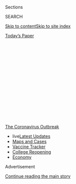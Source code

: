 <div id="app">

<div>

<div>

<div>

<div class="NYTAppHideMasthead css-1q2w90k e1suatyy0">

<div class="section css-ui9rw0 e1suatyy2">

<div class="css-eph4ug er09x8g0">

<div class="css-6n7j50">

</div>

<span class="css-1dv1kvn">Sections</span>

<div class="css-10488qs">

<span class="css-1dv1kvn">SEARCH</span>

</div>

[Skip to content](#site-content)[Skip to site
index](#site-index)

</div>

<div class="css-10698na e1huz5gh0">

</div>

</div>

<div id="masthead-bar-one" class="section hasLinks css-15hmgas e1csuq9d3">

<div class="css-uqyvli e1csuq9d0">

</div>

<div class="css-1uqjmks e1csuq9d1">

</div>

<div class="css-9e9ivx">

[](https://myaccount.nytimes3xbfgragh.onion/auth/login?response_type=cookie&client_id=vi)

</div>

<div class="css-1bvtpon e1csuq9d2">

[Today’s
Paper](https://www.nytimes3xbfgragh.onion/section/todayspaper)

</div>

</div>

</div>

</div>

<div data-aria-hidden="false">

<div id="site-content" data-role="main">

<div>

<div class="css-1aor85t" style="opacity:0.000000001;z-index:-1;visibility:hidden">

<div class="css-1hqnpie">

<div class="css-epjblv">

<span class="css-17xtcya">[The
Upshot](/section/upshot)</span><span class="css-x15j1o">|</span><span class="css-fwqvlz">In
the Same Towns, Private Schools Are Reopening While Public Schools Are
Not</span>

</div>

<div class="css-k008qs">

<div class="css-1iwv8en">

<span class="css-18z7m18"></span>

<div>

</div>

</div>

<span class="css-1n6z4y">https://nyti.ms/3h1BJFN</span>

<div class="css-1705lsu">

<div class="css-4xjgmj">

<div class="css-4skfbu" data-role="toolbar" data-aria-label="Social Media Share buttons, Save button, and Comments Panel with current comment count" data-testid="share-tools">

  - 
  - 
  - 
  - 
    
    <div class="css-6n7j50">
    
    </div>

  - 
  - 

</div>

</div>

</div>

</div>

</div>

</div>

<div id="NYT_TOP_BANNER_REGION" class="css-13pd83m">

<div>

<div id="styln-prism-menu-1592847958612" class="section interactive-content interactive-size-medium css-1edisqu">

<div class="css-17ih8de interactive-body">

<div id="scroll-container" class="css-1gj85ro">

[<span class="styln-title-wrap"><span class="css-1pje3qr">The
Coronavirus</span><span class="css-1pje3qr">
Outbreak</span></span>](https://www.nytimes3xbfgragh.onion/news-event/coronavirus?action=click&pgtype=Article&state=default&region=TOP_BANNER&context=storylines_menu)

  - <span class="css-kqxiym" data-emphasize="true">live</span>[Latest
    Updates](https://www.nytimes3xbfgragh.onion/2020/08/04/world/coronavirus-cases.html?action=click&pgtype=Article&state=default&region=TOP_BANNER&context=storylines_menu)
  - [Maps and
    Cases](https://www.nytimes3xbfgragh.onion/interactive/2020/us/coronavirus-us-cases.html?action=click&pgtype=Article&state=default&region=TOP_BANNER&context=storylines_menu)
  - [Vaccine
    Tracker](https://www.nytimes3xbfgragh.onion/interactive/2020/science/coronavirus-vaccine-tracker.html?action=click&pgtype=Article&state=default&region=TOP_BANNER&context=storylines_menu)
  - [College
    Reopening](https://www.nytimes3xbfgragh.onion/2020/08/02/us/covid-college-reopening.html?action=click&pgtype=Article&state=default&region=TOP_BANNER&context=storylines_menu)
  - [Economy](https://www.nytimes3xbfgragh.onion/live/2020/08/04/business/stock-market-today-coronavirus?action=click&pgtype=Article&state=default&region=TOP_BANNER&context=storylines_menu)

</div>

</div>

</div>

</div>

</div>

<div id="top-wrapper" class="css-1sy8kpn">

<div id="top-slug" class="css-l9onyx">

Advertisement

</div>

[Continue reading the main
story](#after-top)

<div class="ad top-wrapper" style="text-align:center;height:100%;display:block;min-height:250px">

<div id="top" class="place-ad" data-position="top" data-size-key="top">

</div>

</div>

<div id="after-top">

</div>

</div>

<div>

<div class="css-v5btjw etb61u70">

<div class="css-h03alg etb61u71">

Upshot

</div>

</div>

<div id="sponsor-wrapper" class="css-1hyfx7x">

<div id="sponsor-slug" class="css-19vbshk">

Supported by

</div>

[Continue reading the main
story](#after-sponsor)

<div id="sponsor" class="ad sponsor-wrapper" style="text-align:center;height:100%;display:block">

</div>

<div id="after-sponsor">

</div>

</div>

<div class="css-186x18t">

</div>

<div class="css-1vkm6nb ehdk2mb0">

# In the Same Towns, Private Schools Are Reopening While Public Schools Are Not

</div>

Private schools have always had more flexibility, and usually more
money, but never has that disparity made a bigger difference than now.

<div class="css-79elbk" data-testid="photoviewer-wrapper">

<div class="css-z3e15g" data-testid="photoviewer-wrapper-hidden">

</div>

<div class="css-1a48zt4 ehw59r15" data-testid="photoviewer-children">

![<span class="css-16f3y1r e13ogyst0" data-aria-hidden="true">Punahou
School in Honolulu will be open full time in the fall. Its donors and
alumni have given money to help make that
happen.</span><span class="css-cnj6d5 e1z0qqy90" itemprop="copyrightHolder"><span class="css-1ly73wi e1tej78p0">Credit...</span><span><span>Cory
Lum for The New York
Times</span></span></span>](https://static01.graylady3jvrrxbe.onion/images/2020/07/15/upshot/00up-virus-school2/merlin_17395133_1149fb0e-99ea-43f7-a4a6-959b77ea1e69-articleLarge.jpg?quality=75&auto=webp&disable=upscale)

</div>

</div>

<div class="css-18e8msd">

<div class="css-vp77d3 epjyd6m0">

<div class="css-hus3qt ey68jwv0" data-aria-hidden="true">

[![Claire Cain
Miller](https://static01.graylady3jvrrxbe.onion/images/2018/06/13/multimedia/author-claire-cain-miller/author-claire-cain-miller-thumbLarge.jpg
"Claire Cain Miller")](https://www.nytimes3xbfgragh.onion/by/claire-cain-miller)

</div>

<div class="css-1baulvz">

By [<span class="css-1baulvz last-byline" itemprop="name">Claire Cain
Miller</span>](https://www.nytimes3xbfgragh.onion/by/claire-cain-miller)

</div>

</div>

  - 
    
    <div class="css-ld3wwf e16638kd2">
    
    Published July 16, 2020Updated Aug. 3,
    2020
    
    </div>

  - 
    
    <div class="css-4xjgmj">
    
    <div class="css-pvvomx" data-role="toolbar" data-aria-label="Social Media Share buttons, Save button, and Comments Panel with current comment count" data-testid="share-tools">
    
      - 
      - 
      - 
      - 
        
        <div class="css-6n7j50">
        
        </div>
    
      - 
      - 
    
    </div>
    
    </div>

</div>

</div>

<div class="section meteredContent css-1r7ky0e" name="articleBody" itemprop="articleBody">

<div class="css-1fanzo5 StoryBodyCompanionColumn">

<div class="css-53u6y8">

In Honolulu, nearly all public schools are planning to allow students to
return for just part of the week. But at Punahou, a private school for
grades kindergarten through 12, school will open full time for everyone.

The school has an epidemiologist on staff and is installing thermal
scanners in the hallways to take people’s temperatures as they walk by.
It has a new commons area and design lab as well as an 80-acre campus
that students can use to spread out. There were already two teachers for
25 children, so it will be easy to cut classes in half to meet public
health requirements for small, consistent groups.

The same thing is happening in communities across the country: [Public
schools plan to
open](https://www.nytimes3xbfgragh.onion/2020/08/03/us/school-closing-coronavirus.html)
not at all or just a [few days a
week](https://www.nytimes3xbfgragh.onion/2020/07/08/nyregion/nyc-schools-reopening-plan.html),
while many neighboring private schools are opening full time.

Private schools may reverse course if there are outbreaks in their
communities, and governors could still shut down all schools if they
determine that local infection rates call for it. Some families and
teachers won’t feel comfortable returning. But the ways in which private
[schools are
reopening](https://www.nytimes3xbfgragh.onion/interactive/2020/07/31/us/coronavirus-school-reopening-risk.html)
show it can be done with creative ideas — and the money to carry them
out.

</div>

</div>

<div class="css-1fanzo5 StoryBodyCompanionColumn">

<div class="css-53u6y8">

Public schools, which serve roughly 90 percent of American children,
tend to have less money, larger class sizes and less flexibility to make
changes to things like the curriculum, facilities or work force.

“The virus is this huge stress test on our education system,” said
Robert Pianta, dean of the school of education at the University of
Virginia. “It has exposed a great deal of inequity, and we are going to
see this only exacerbated in the coming months, not years. Certain kids
in certain systems, depending on the resources, are going to get much
closer to what looks like a typical high-quality education than others.”

Gretchen Hoff Varner, a lawyer in Alameda, Calif., and the mother of two
elementary schoolers who will go to school part time this fall, said
public school educators had done a heroic job with what they have. But
the fact that they cannot fully open while independent schools can, she
said, represents “a failure of political will and resources.”

</div>

</div>

<div>

</div>

<div class="css-1fanzo5 StoryBodyCompanionColumn">

<div class="css-53u6y8">

“If we were a country interested in saving schools the same way we’ve
saved airlines and banks, then this is a problem we could solve,” said
Ms. Hoff Varner, who was the P.T.A. president at her children’s school
last year.

</div>

</div>

<div class="css-1fanzo5 StoryBodyCompanionColumn">

<div class="css-53u6y8">

Some public districts have developed plans to open full time for most
students. They include smaller, wealthier suburban districts as well as
urban ones like those in Durham, N.C., and Charlottesville,
Va.

<div id="NYT_MAIN_CONTENT_1_REGION" class="css-9tf9ac">

<div>

<div id="styln-covid-updates-world" class="section interactive-content interactive-size-medium css-1ftcdic">

<div class="css-17ih8de interactive-body">

<div id="styln-briefing-block" data-asset-id="QXJ0aWNsZTpueXQ6Ly9hcnRpY2xlLzNhNGMwYWI5LWIwY2QtNWQwOS1hZTgwLTdjMGU3ZTA1OWQ2OA==">

<div class="briefing-block-header-section">

# [Latest Updates: Global Coronavirus Outbreak](https://www.nytimes3xbfgragh.onion/2020/08/04/world/coronavirus-cases.html?action=click&pgtype=Article&state=default&region=MAIN_CONTENT_1&context=storylines_live_updates)

<div class="briefing-block-ts">

Updated 2020-08-04T18:55:17.683Z

</div>

</div>

  - [Public and private schools in Maryland and elsewhere are divided
    over in-person
    instruction.](https://www.nytimes3xbfgragh.onion/2020/08/04/world/coronavirus-cases.html?action=click&pgtype=Article&state=default&region=MAIN_CONTENT_1&context=storylines_live_updates#link-4825b93)
  - [N.Y.C.’s health commissioner resigns after clashing with the mayor
    over the
    virus.](https://www.nytimes3xbfgragh.onion/2020/08/04/world/coronavirus-cases.html?action=click&pgtype=Article&state=default&region=MAIN_CONTENT_1&context=storylines_live_updates#link-4d1eafa8)
  - [‘Long days, long nights’: Washington prepares for a prolonged fight
    over virus
    relief.](https://www.nytimes3xbfgragh.onion/2020/08/04/world/coronavirus-cases.html?action=click&pgtype=Article&state=default&region=MAIN_CONTENT_1&context=storylines_live_updates#link-6b644638)

<div class="briefing-block-footer">

<div class="briefing-block-footer-meta">

[See more
updates](https://www.nytimes3xbfgragh.onion/2020/08/04/world/coronavirus-cases.html?action=click&pgtype=Article&state=default&region=MAIN_CONTENT_1&context=storylines_live_updates)

</div>

<div class="briefing-block-briefinglinks">

<span>More live coverage:</span>
[Markets](https://www.nytimes3xbfgragh.onion/live/2020/08/04/business/stock-market-today-coronavirus?action=click&pgtype=Article&state=default&region=MAIN_CONTENT_1&context=storylines_live_updates)

</div>

</div>

</div>

</div>

</div>

</div>

</div>

But over all, fall reopening plans are just another way the pandemic has
widened gaps in education. Private schools were able to offer [much more
robust online
learning](https://www.nytimes3xbfgragh.onion/2020/05/09/us/coronavirus-public-private-school.html)
last spring, and research suggests that [school
closures](https://www.nytimes3xbfgragh.onion/2020/07/29/health/covid-school-reopening.html)
have [widened achievement
gaps](https://www.nytimes3xbfgragh.onion/2020/06/05/us/coronavirus-education-lost-learning.html).
Now, as private schools move forward with reopening plans, it’s the
children who most need to attend in-person school — those lacking the
necessary technology for online learning, or with parents unequipped to
oversee it — who will tend to be the least likely to do so.

The biggest challenge for schools is how to maintain physical distance,
as required by guidelines from state governments and the Centers for
Disease Control and Prevention. Most countries where schools have opened
after reducing infection levels and imposing distancing measures [have
not had
outbreaks](https://www.nytimes3xbfgragh.onion/2020/07/11/health/coronavirus-schools-reopen.html).

It generally means capping classes at around a dozen. Public school
buildings in the United States are often old, with small classrooms,
cramped hallways and outdated ventilation systems. Independent schools
(private schools not run by a for-profit company or religious
organization) are more likely to have smaller class sizes to begin with,
and money to hire additional teachers.

Public schools faced a funding crisis even before the pandemic. K-12
schools received $13.5 billion from the federal coronavirus relief
package in March (though Education Secretary Betsy DeVos has required
that it be [shared with private
schools](https://www.nytimes3xbfgragh.onion/2020/05/15/us/politics/betsy-devos-coronavirus-religious-schools.html)).
School officials and education policy researchers say that the money was
not nearly enough, and that because states are facing budget shortfalls
because of lockdowns, schools would [need a huge federal infusion of
cash](https://www.nytimes3xbfgragh.onion/2020/07/09/us/schools-reopening-trump.html)
to reopen for all students. An average district with 3,700 students and
eight buildings would need to spend an additional $1.8 million on health
and safety measures, a report
[estimated](https://www.asumag.com/covid-19/article/21133640/reopening-means-an-additional-18-million-in-costs-for-averagesized-school-district-administrators-estimate).

“There’s a giant hole in state and local tax revenue due to not bringing
in money over the past months,” said Sarah Cohodes, an associate
professor of economics and education at Teachers College at Columbia.
“Schools need more money. The money needs to come tomorrow. There’s no
way anything can happen without the money.”

Punahou has spent $3 million on health, technology and hiring in
response to the pandemic, and has increased its financial aid by 50
percent, to $12 million, so families who are suffering financially
because of the pandemic can still enroll.

</div>

</div>

<div class="css-1fanzo5 StoryBodyCompanionColumn">

<div class="css-53u6y8">

“We’ve been very fortunate in this respect that our donors and our
alumni have been able to give us additional money to make that
possible,” said Mike Latham, Punahou’s president.

Size makes a difference, too. When Justin Guerra, a sixth-grade English
teacher at the Athenian School in Danville, Calif., taught public
school, he had three times as many students as he has now. He is
comfortable returning to the classroom when Athenian opens, given the
new safety measures in place, but said he was sympathetic to public
schoolteachers’ [fears about
returning](https://www.nytimes3xbfgragh.onion/2020/07/11/us/virus-teachers-classrooms.html).

“It’s such painful mixed emotions,” he said. “Remote learning is
freaking hard — the amount of work that goes into it for the return you
get is painful. You want to be with the kids; it’s the reason to do this
job. At the same time, safety is our priority, and I don’t know the
guilt we could carry if someone in our community got sick or died.”

Another key difference for private schools, said Mike Walker, the head
of school at San Francisco Day, is flexibility. Independent schools
don’t have all the same regulations for the curriculum or facilities
that public schools have, and teachers generally aren’t unionized. They
also have smaller student bodies, with less diverse needs.

The school decided to focus on bringing younger students back full time
— because distance learning doesn’t work as well for them and it’s a
crucial period for learning social skills — and junior high students
part time. Though some teachers are anxious about returning, Mr. Walker
said, they are trying to meet teacher’s individual
needs.

<div id="NYT_MAIN_CONTENT_3_REGION" class="css-9tf9ac">

<div>

<div id="styln-prism-freeform-1594220623585" class="section interactive-content interactive-size-medium css-1ftcdic">

<div class="css-17ih8de interactive-body">

<div id="prism-freeform-block-85410" class="css-19mumt8" data-role="complementary" data-storyline="The Coronavirus Outbreak" data-truncated="true" tabindex="0">

<div class="css-a8d9oz">

<div class="css-eb027h">

[](https://www.nytimes3xbfgragh.onion/news-event/coronavirus?action=click&pgtype=Article&state=default&region=MAIN_CONTENT_3&context=storylines_faq)

### The Coronavirus Outbreak ›

#### Frequently Asked Questions

Updated August 4, 2020

  - #### I have antibodies. Am I now immune?
    
      - As of right now,[that seems likely, for at least several
        months.](https://www.nytimes3xbfgragh.onion/2020/07/22/health/covid-antibodies-herd-immunity.html?action=click&pgtype=Article&state=default&region=MAIN_CONTENT_3&context=storylines_faq)
        There have been frightening accounts of people suffering what
        seems to be a second bout of Covid-19. But experts say these
        patients may have a drawn-out course of infection, with the
        virus taking a slow toll weeks to months after initial exposure.
        People infected with the coronavirus typically
        [produce](https://www.nature.com/articles/s41586-020-2456-9)
        immune molecules called antibodies, which are [protective
        proteins made in response to an
        infection](https://www.nytimes3xbfgragh.onion/2020/05/07/health/coronavirus-antibody-prevalence.html?action=click&pgtype=Article&state=default&region=MAIN_CONTENT_3&context=storylines_faq)[.
        These antibodies
        may](https://www.nytimes3xbfgragh.onion/2020/05/07/health/coronavirus-antibody-prevalence.html?action=click&pgtype=Article&state=default&region=MAIN_CONTENT_3&context=storylines_faq)
        last in the body [only two to three
        months](https://www.nature.com/articles/s41591-020-0965-6),
        which may seem worrisome, but that’s perfectly normal after an
        acute infection subsides, said Dr. Michael Mina, an immunologist
        at Harvard University. It may be possible to get the coronavirus
        again, but it’s highly unlikely that it would be possible in a
        short window of time from initial infection or make people
        sicker the second time.

  - #### I’m a small-business owner. Can I get relief?
    
      - The [stimulus bills enacted in
        March](https://www.nytimes3xbfgragh.onion/article/small-business-loans-stimulus-grants-freelancers-coronavirus.html?action=click&pgtype=Article&state=default&region=MAIN_CONTENT_3&context=storylines_faq)
        offer help for the millions of American small businesses. Those
        eligible for aid are businesses and nonprofit organizations with
        fewer than 500 workers, including sole proprietorships,
        independent contractors and freelancers. Some larger companies
        in some industries are also eligible. The help being offered,
        which is being managed by the Small Business Administration,
        includes the Paycheck Protection Program and the Economic Injury
        Disaster Loan program. But lots of folks have [not yet seen
        payouts.](https://www.nytimes3xbfgragh.onion/interactive/2020/05/07/business/small-business-loans-coronavirus.html?action=click&pgtype=Article&state=default&region=MAIN_CONTENT_3&context=storylines_faq)
        Even those who have received help are confused: The rules are
        draconian, and some are stuck sitting on [money they don’t know
        how to
        use.](https://www.nytimes3xbfgragh.onion/2020/05/02/business/economy/loans-coronavirus-small-business.html?action=click&pgtype=Article&state=default&region=MAIN_CONTENT_3&context=storylines_faq)
        Many small-business owners are getting less than they expected
        or [not hearing anything at
        all.](https://www.nytimes3xbfgragh.onion/2020/06/10/business/Small-business-loans-ppp.html?action=click&pgtype=Article&state=default&region=MAIN_CONTENT_3&context=storylines_faq)

  - #### What are my rights if I am worried about going back to work?
    
      - Employers have to provide [a safe
        workplace](https://www.osha.gov/SLTC/covid-19/standards.html)
        with policies that protect everyone equally. [And if one of your
        co-workers tests positive for the coronavirus, the
        C.D.C.](https://www.nytimes3xbfgragh.onion/article/coronavirus-money-unemployment.html?action=click&pgtype=Article&state=default&region=MAIN_CONTENT_3&context=storylines_faq)
        has said that [employers should tell their
        employees](https://www.cdc.gov/coronavirus/2019-ncov/community/guidance-business-response.html)
        -- without giving you the sick employee’s name -- that they may
        have been exposed to the virus.

  - #### Should I refinance my mortgage?
    
      - [It could be a good
        idea,](https://www.nytimes3xbfgragh.onion/article/coronavirus-money-unemployment.html?action=click&pgtype=Article&state=default&region=MAIN_CONTENT_3&context=storylines_faq)
        because mortgage rates have [never been
        lower.](https://www.nytimes3xbfgragh.onion/2020/07/16/business/mortgage-rates-below-3-percent.html?action=click&pgtype=Article&state=default&region=MAIN_CONTENT_3&context=storylines_faq)
        Refinancing requests have pushed mortgage applications to some
        of the highest levels since 2008, so be prepared to get in line.
        But defaults are also up, so if you’re thinking about buying a
        home, be aware that some lenders have tightened their standards.

  - #### What is school going to look like in September?
    
      - It is unlikely that many schools will return to a normal
        schedule this fall, requiring the grind of [online
        learning](https://www.nytimes3xbfgragh.onion/2020/06/05/us/coronavirus-education-lost-learning.html?action=click&pgtype=Article&state=default&region=MAIN_CONTENT_3&context=storylines_faq),
        [makeshift child
        care](https://www.nytimes3xbfgragh.onion/2020/05/29/us/coronavirus-child-care-centers.html?action=click&pgtype=Article&state=default&region=MAIN_CONTENT_3&context=storylines_faq)
        and [stunted
        workdays](https://www.nytimes3xbfgragh.onion/2020/06/03/business/economy/coronavirus-working-women.html?action=click&pgtype=Article&state=default&region=MAIN_CONTENT_3&context=storylines_faq)
        to continue. California’s two largest public school districts —
        Los Angeles and San Diego — said on July 13, that [instruction
        will be remote-only in the
        fall](https://www.nytimes3xbfgragh.onion/2020/07/13/us/lausd-san-diego-school-reopening.html?action=click&pgtype=Article&state=default&region=MAIN_CONTENT_3&context=storylines_faq),
        citing concerns that surging coronavirus infections in their
        areas pose too dire a risk for students and teachers. Together,
        the two districts enroll some 825,000 students. They are the
        largest in the country so far to abandon plans for even a
        partial physical return to classrooms when they reopen in
        August. For other districts, the solution won’t be an
        all-or-nothing approach. [Many
        systems](https://bioethics.jhu.edu/research-and-outreach/projects/eschool-initiative/school-policy-tracker/),
        including the nation’s largest, New York City, are devising
        [hybrid
        plans](https://www.nytimes3xbfgragh.onion/2020/06/26/us/coronavirus-schools-reopen-fall.html?action=click&pgtype=Article&state=default&region=MAIN_CONTENT_3&context=storylines_faq)
        that involve spending some days in classrooms and other days
        online. There’s no national policy on this yet, so check with
        your municipal school system regularly to see what is happening
        in your
community.

<div id="styln-survey-component-85410" class="styln-survey-component" data-surveyname="faq" data-surveystoryline="coronavirus">

</div>

</div>

<div class="css-6mllg9">

</div>

<div class="css-pmm6ed">

<span class="css-5gimkt"></span>

</div>

</div>

</div>

</div>

</div>

</div>

</div>

“We’re nonunionized and really want to stay that way,” he said. “There’s
a different ethos, a different culture. I chose to work in a smaller
system because I think we can make decisions more quickly.”

When the San Francisco Unified School District said this month that it
would probably be unable to open schools in the fall, “it raised really
considerable issues of equity,” he said. “It breaks our heart.”

</div>

</div>

<div class="css-1fanzo5 StoryBodyCompanionColumn">

<div class="css-53u6y8">

Public schools typically don’t have the resources that private schools
do, and certain things, like the size of public districts, will always
be different. But other changes are within policymakers’ or
administrators’ control, researchers said.

Schools [could
consider](https://www.theatlantic.com/ideas/archive/2020/07/better-fall-possible/613882/)
using libraries, community centers, empty office buildings, churches or
parks, Professor Cohodes said. Teachers may need to teach a different
grade or subject for a year. Unemployed young people could tutor or
monitor recess or small group activities.

And, she said, communities could make a public health push, conducting
lockdowns, testing and contact tracing to bring the virus under control
before schools opened.

Andrew Saultz, director of the education and leadership program at
Pacific University, said, “I think the way to do it politically is to
make it about equity: This is good for low-socioeconomic students and
students of color.”

</div>

</div>

<div class="css-79elbk" data-testid="photoviewer-wrapper">

<div class="css-z3e15g" data-testid="photoviewer-wrapper-hidden">

</div>

<div class="css-1a48zt4 ehw59r15" data-testid="photoviewer-children">

![<span class="css-16f3y1r e13ogyst0" data-aria-hidden="true">Nazir
Williams, left, and J-Sheer Williams walked home with their lunch
provided by Durham Public Schools in March. Private philanthropy has
helped the district provide food and technology and
reopen.</span><span class="css-cnj6d5 e1z0qqy90" itemprop="copyrightHolder"><span class="css-1ly73wi e1tej78p0">Credit...</span><span>Casey
Toth/The News & Observer, via Associated
Press</span></span>](https://static01.graylady3jvrrxbe.onion/images/2020/07/15/upshot/00up-virus-schools3/merlin_171010044_8fe5a313-4873-42c6-b61e-6dc9dc39d740-articleLarge.jpg?quality=75&auto=webp&disable=upscale)

</div>

</div>

<div class="css-1fanzo5 StoryBodyCompanionColumn">

<div class="css-53u6y8">

The Durham public school system in North Carolina has made plans to open
full time for pre-K through eighth grade. High schoolers would be remote
unless they had special learning needs. It’s a large, urban district,
with 33,000 students in 53 schools, 60 percent of whom receive free or
reduced-price lunch.

The district, which began planning for fall in April, would use the
empty high schools for extra space, and reassign some teachers. Families
could choose to attend online, and teachers could teach remotely if they
had medical issues. The district used money from the federal coronavirus
relief act for laptops and a new remote curriculum, and has largely
relied on local philanthropy from high-tech businesses and universities
in the area.

</div>

</div>

<div class="css-1fanzo5 StoryBodyCompanionColumn">

<div class="css-53u6y8">

“We recognize that working families depend on the benefits of in-person
instruction, social-emotional support and food,” said William Sudderth
III, known as Chip, the chief communications officer for the district.
“This is our effort to provide the best possible education for our
students in a situation that is far from the best possible.”

The reopening is not assured, though: This week, [a Durham teachers
group
requested](https://daenc.com/2020/07/13/statement-on-school-re-open-plans/)
that schools stay closed while coronavirus is still spreading.

</div>

</div>

<div>

</div>

</div>

<div>

</div>

<div>

</div>

<div>

</div>

<div>

<div id="bottom-wrapper" class="css-1ede5it">

<div id="bottom-slug" class="css-l9onyx">

Advertisement

</div>

[Continue reading the main
story](#after-bottom)

<div id="bottom" class="ad bottom-wrapper" style="text-align:center;height:100%;display:block;min-height:90px">

</div>

<div id="after-bottom">

</div>

</div>

</div>

</div>

</div>

## Site Index

<div>

</div>

## Site Information Navigation

  - [© <span>2020</span> <span>The New York Times
    Company</span>](https://help.nytimes3xbfgragh.onion/hc/en-us/articles/115014792127-Copyright-notice)

<!-- end list -->

  - [NYTCo](https://www.nytco.com/)
  - [Contact
    Us](https://help.nytimes3xbfgragh.onion/hc/en-us/articles/115015385887-Contact-Us)
  - [Work with us](https://www.nytco.com/careers/)
  - [Advertise](https://nytmediakit.com/)
  - [T Brand Studio](http://www.tbrandstudio.com/)
  - [Your Ad
    Choices](https://www.nytimes3xbfgragh.onion/privacy/cookie-policy#how-do-i-manage-trackers)
  - [Privacy](https://www.nytimes3xbfgragh.onion/privacy)
  - [Terms of
    Service](https://help.nytimes3xbfgragh.onion/hc/en-us/articles/115014893428-Terms-of-service)
  - [Terms of
    Sale](https://help.nytimes3xbfgragh.onion/hc/en-us/articles/115014893968-Terms-of-sale)
  - [Site
    Map](https://spiderbites.nytimes3xbfgragh.onion)
  - [Help](https://help.nytimes3xbfgragh.onion/hc/en-us)
  - [Subscriptions](https://www.nytimes3xbfgragh.onion/subscription?campaignId=37WXW)

</div>

</div>

</div>

</div>
